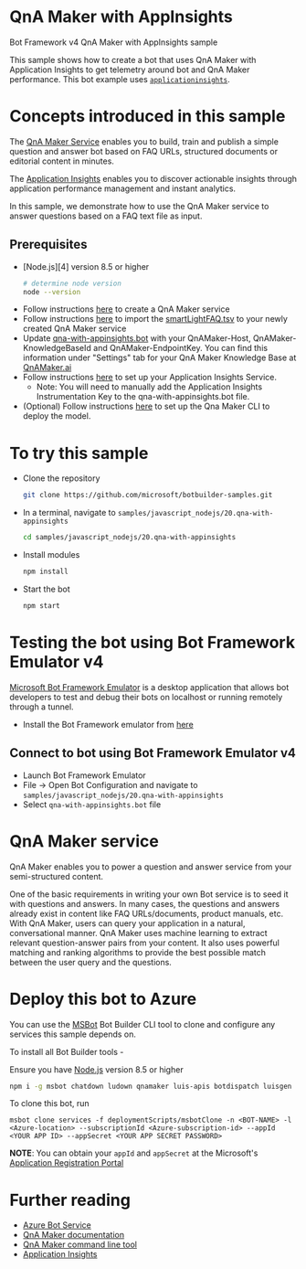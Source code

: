 # QnA Maker with AppInsights
Bot Framework v4 QnA Maker with AppInsights sample

This sample shows how to create a bot that uses QnA Maker with Application Insights to get telemetry around bot and QnA Maker performance. This bot example uses [`applicationinsights`](https://www.npmjs.com/package/applicationinsights).

# Concepts introduced in this sample
The [QnA Maker Service](https://www.qnamaker.ai) enables you to build, train and publish a simple question and answer bot based on FAQ URLs, structured documents or editorial content in minutes.

The [Application Insights](https://azure.microsoft.com/en-us/services/application-insights/) enables you to discover actionable insights through application performance management and instant analytics.

In this sample, we demonstrate how to use the QnA Maker service to answer questions based on a FAQ text file as input.

## Prerequisites
- [Node.js][4] version 8.5 or higher
    ```bash
    # determine node version
    node --version
    ```
- Follow instructions [here](https://docs.microsoft.com/en-us/azure/cognitive-services/qnamaker/how-to/set-up-qnamaker-service-azure) to create a QnA Maker service
- Follow instructions [here](https://docs.microsoft.com/en-us/azure/cognitive-services/qnamaker/quickstarts/create-publish-knowledge-base#create-a-qna-maker-knowledge-base) to import the [smartLightFAQ.tsv](cognitiveModels/smartLightFAQ.tsv) to your newly created QnA Maker service
- Update [qna-with-appinsights.bot](qna-with-appinsights.bot) with your QnAMaker-Host, QnAMaker-KnowledgeBaseId and QnAMaker-EndpointKey. You can find this information under "Settings" tab for your QnA Maker Knowledge Base at [QnAMaker.ai](https://qnamaker.ai)
- Follow instructions [here](https://docs.microsoft.com/en-us/azure/application-insights/app-insights-nodejs) to set up your Application Insights Service.
    - Note: You will need to manually add the Application Insights Instrumentation Key to the qna-with-appinsights.bot file.
- (Optional) Follow instructions [here](https://github.com/Microsoft/botbuilder-tools/tree/master/packages/QnAMaker) to set up the Qna Maker CLI to deploy the model.


# To try this sample
- Clone the repository
    ```bash
    git clone https://github.com/microsoft/botbuilder-samples.git
    ```
- In a terminal, navigate to `samples/javascript_nodejs/20.qna-with-appinsights`
    ```bash
    cd samples/javascript_nodejs/20.qna-with-appinsights
    ```
- Install modules
    ```bash
    npm install
    ```
- Start the bot
    ```bash
    npm start
    ```

# Testing the bot using Bot Framework Emulator **v4**
[Microsoft Bot Framework Emulator](https://github.com/microsoft/botframework-emulator) is a desktop application that allows bot developers to test and debug their bots on localhost or running remotely through a tunnel.

- Install the Bot Framework emulator from [here](https://github.com/microsoft/botframework-emulator/releases)

## Connect to bot using Bot Framework Emulator **v4**
- Launch Bot Framework Emulator
- File -> Open Bot Configuration and navigate to `samples/javascript_nodejs/20.qna-with-appinsights`
- Select `qna-with-appinsights.bot` file

# QnA Maker service
QnA Maker enables you to power a question and answer service from your semi-structured content.

One of the basic requirements in writing your own Bot service is to seed it with questions and answers. In many cases, the questions and answers already exist in content like FAQ URLs/documents, product manuals, etc. With QnA Maker, users can query your application in a natural, conversational manner. QnA Maker uses machine learning to extract relevant question-answer pairs from your content. It also uses powerful matching and ranking algorithms to provide the best possible match between the user query and the questions.

# Deploy this bot to Azure
You can use the [MSBot](https://github.com/microsoft/botbuilder-tools) Bot Builder CLI tool to clone and configure any services this sample depends on.

To install all Bot Builder tools -

Ensure you have [Node.js](https://nodejs.org/) version 8.5 or higher

```bash
npm i -g msbot chatdown ludown qnamaker luis-apis botdispatch luisgen
```

To clone this bot, run
```
msbot clone services -f deploymentScripts/msbotClone -n <BOT-NAME> -l <Azure-location> --subscriptionId <Azure-subscription-id> --appId <YOUR APP ID> --appSecret <YOUR APP SECRET PASSWORD>
```

**NOTE**: You can obtain your `appId` and `appSecret` at the Microsoft's [Application Registration Portal](https://apps.dev.microsoft.com/)


# Further reading
- [Azure Bot Service](https://docs.microsoft.com/en-us/azure/bot-service/bot-service-overview-introduction?view=azure-bot-service-4.0)
- [QnA Maker documentation](https://docs.microsoft.com/en-us/azure/cognitive-services/qnamaker/overview/overview)
- [QnA Maker command line tool](https://github.com/Microsoft/botbuilder-tools/tree/master/packages/QnAMaker)
- [Application Insights](https://azure.microsoft.com/en-us/services/application-insights/)
